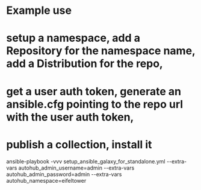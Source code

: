 Example use
===========

# setup a namespace, add a Repository for the namespace name, add a Distribution for the repo,
# get a user auth token, generate an ansible.cfg pointing to the repo url with the user auth token,
# publish a collection, install it
ansible-playbook -vvv setup_ansible_galaxy_for_standalone.yml --extra-vars autohub_admin_username=admin --extra-vars autohub_admin_password=admin --extra-vars autohub_namespace=eifeltower

